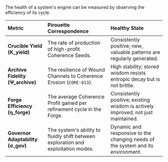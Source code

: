 The health of a system's engine can be measured by observing the efficiency of its cycle.

| Metric | Pirouette Correspondence | Healthy State |
|:---|:---|:---|
| **Crucible Yield (Κ_yield)** | The rate of production of high-profit Coherence Seeds. | Consistently positive; new, valuable patterns are regularly generated. |
| **Archive Fidelity (Ψ_archive)** | The resilience of Wound Channels to Coherence Erosion (`CORE-013`). | High stability; stored wisdom resists entropic decay but is not brittle. |
| **Forge Efficiency (η_forge)** | The average Coherence Profit gained per refinement cycle in the Forge. | Consistently positive; existing wisdom is actively improved, not just maintained. |
| **Governor Adaptability (σ_gov)** | The system's ability to fluidly shift between exploration and exploitation modes. | Dynamic and responsive to the changing needs of the system and its environment. |